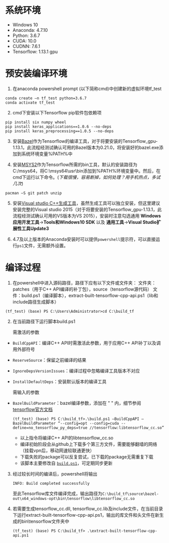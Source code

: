 # 系统环境
- Windows 10
- Anaconda: 4.7.10
- Python: 3.6.7
- CUDA: 10.0
- CUDNN: 7.6.1
- Tensorflow: 1.13.1 gpu


# 预安装编译环境
1. 在anaconda powershell prompt (以下简称cmd)中创建新的虚拟环境tf_test

```
conda create –n tf_test python=3.6.7
conda activate tf_test
```

2. cmd下安装以下Tensorflow pip软件包依赖项

```
pip install six numpy wheel
pip install keras_applications==1.0.6 --no-deps
pip install keras_preprocessing==1.0.5 --no-deps
```

3. 安装[Bazel](https://github.com/bazelbuild/bazel/releases)作为Tensorflow的编译工具，对于将要安装的Tensorflow_gpu-1.13.1，此流程经测试确认可用的Bazel版本为0.21.0，将安装好的bazel.exe添加到系统环境变量%PATH%中

4. 安装[MSYS2](https://www.msys2.org)作为Tensorflow所需的bin工具，默认的安装路径为C:/msys64，将C:\msys64\usr\bin添加到%PATH%环境变量中。然后，在cmd下运行以下命令。(*下载很慢，容易断掉，如何处理？用手机热点，多试几次*)

```
pacman –S git patch unzip
```

5. 安装[Visual studio C++生成工具](https://visualstudio.microsoft.com/zh-hans/vs/older-downloads)，虽然生成工具可以独立安装，但这里建议安装完整的Visual studio 2015（对于将要安装的Tensorflow_gpu-1.13.1，此流程经测试确认可用的VS版本为VS 2015），安装时注意勾选通用 **Windows应用开发工具**->**Tools和Windows10 SDK** 以及 **通用工具**->**Visual Studio扩展性工具Update3**

6. 4.7及以上版本的Anaconda安装时可以提供`powershell`提示符，可以直接运行`ps1`文件，无需额外设置。


# 编译过程
1. 在powershell中进入源码路径，路径下应有以下文件或文件夹：
文件夹：patches（用于C++ API编译的补丁包），source（tensorflow源代码）
文件：build.ps1（编译脚本），extract-built-tensorflow-cpp-api.ps1（lib和include路径生成脚本）
```
(tf_test) (base) PS C:\Users\Administrator>cd C:\build_tf
```

2. 在当前路径下运行脚本build.ps1

	需激活的参数
- `BuildCppAPI`：编译C++ API时需激活此参数，用于应用C++ API补丁以及调用外部符号
- `ReserveSource`：保留之前编译的结果
- `IgnoreDepsVersionIssues`：编译过程中忽略编译工具版本不对应
- `InstallDefaultDeps`：安装默认版本的编译工具

	需输入的参数
- `BazelBuildParameter`：bazel编译参数，添加在 " " 内，细节参阅 [tensorflow官方文档](https://tensorflow.google.cn/install/source_windows#gpu_support)

	```
	(tf_test) (base) PS C:\build_tf>.\build.ps1 –BuildCppAPI –BazelBuildParameter “--config=opt --config=cuda --define=no_tensorflow_py_deps=true //tensorflow:libtensorflow_cc.so”
	```

	- 以上指令将编译C++ API的libtensorflow_cc.so
	- 编译初始阶段会从github上下载多个第三方文件，需要能够翻墙的网络（挂载vpn后，移动网速较联通更快）
	- 下载失败的package可以反复尝试，已下载的package无需重复下载
	- 该脚本主要修改自 [`build.ps1`](https://github.com/guikarist/tensorflow-windows-build-script/blob/master/build.ps1)，可定期同步更新

3. 经过较长时间的编译后，powershell将输出

	```
	INFO: Build completed successfully
	```
	至此Tensorflow库文件编译完成，输出路径为`C:\build_tf\source\bazel-out\x64_windows-opt\bin\tensorflow\libtensorflow_cc.so`

4. 若需要生成tensorflow_cc.dll, tensorflow_cc.lib及include文件，在当前目录下运行extract-built-tensorflow-cpp-api.ps1，输出的库文件和头文件在新生成的bin\tensorflow文件夹中
	```
	(tf_test) (base) PS C:\build_tf> .\extract-built-tensorflow-cpp-api.ps1
	```

